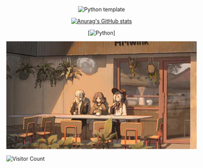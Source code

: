<div id="title" align=center>

![Python template][github-sub-title:img]

[![Anurag's GitHub stats](https://github-readme-stats.vercel.app/api?username=yooyoui&show_icons=true&theme=tokyonight)](https://b23.tv/iEJTnPp)

[![Python](https://img.shields.io/badge/code-Python-blue)]

</div>

![头像](image/tea.jpg)

![Visitor Count](https://profile-counter.glitch.me/yooyoui/count.svg)

[github-sub-title:img]: https://readme-typing-svg.herokuapp.com?font=Segoe+Script&center=true&lines=yooyoui.
